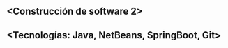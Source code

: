
## <Construcción de software 2>

## <Lus del alva Herrera Holguin>
## <Tecnologías: Java, NetBeans, SpringBoot, Git>

